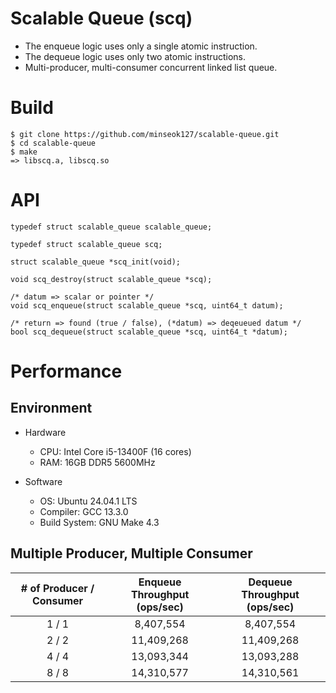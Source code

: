 # Scalable Queue (scq)
- The enqueue logic uses only a single atomic instruction.
- The dequeue logic uses only two atomic instructions.
- Multi-producer, multi-consumer concurrent linked list queue.

# Build
```
$ git clone https://github.com/minseok127/scalable-queue.git
$ cd scalable-queue
$ make
=> libscq.a, libscq.so
```

# API
```
typedef struct scalable_queue scalable_queue;

typedef struct scalable_queue scq;

struct scalable_queue *scq_init(void);

void scq_destroy(struct scalable_queue *scq);

/* datum => scalar or pointer */
void scq_enqueue(struct scalable_queue *scq, uint64_t datum);

/* return => found (true / false), (*datum) => deqeueued datum */
bool scq_dequeue(struct scalable_queue *scq, uint64_t *datum);
```

# Performance

## Environment

- Hardware
	- CPU: Intel Core i5-13400F (16 cores)
	- RAM: 16GB DDR5 5600MHz

- Software
	- OS: Ubuntu 24.04.1 LTS
	- Compiler: GCC 13.3.0
	- Build System: GNU Make 4.3

## Multiple Producer, Multiple Consumer

| # of Producer / Consumer  | Enqueue Throughput (ops/sec) |  Dequeue Throughput (ops/sec)  |
|:-------------------------:|:----------------------------:|:------------------------------:|
|	      1 / 1         |           8,407,554	   |            8,407,554           |
|	      2 / 2         |          11,409,268	   |           11,409,268           |
|	      4 / 4         |          13,093,344	   |           13,093,288           |
|	      8 / 8         |          14,310,577	   |           14,310,561           |
